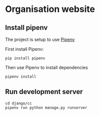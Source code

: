 # Organisation website

## Install pipenv

The project is setup to use [Pipenv](https://docs.pipenv.org/)

First install Pipenv:
```
pip install pipenv
```
Then use Pipenv to install dependencies
```
pipenv install
```
## Run development server
```
cd django/cc
pipenv run python manage.py runserver
```
